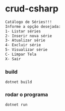 # crud-csharp

```bash
Catálogo de Séries!!!
Informe a opção desejada:
1- Listar séries
2- Inserir nova série
3- Atualizar série
4- Excluir série
5- Visualizar série
C- Limpar Tela
X- Sair
```

### build
`dotnet build`

### rodar o programa
`dotnet run`
